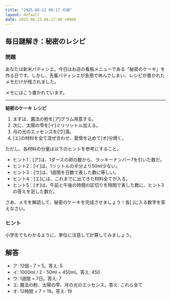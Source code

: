 ```yaml
---
title: "2025-08-22 06:17 の謎"
layout: default
date: 2025-08-22 06:17:00 +0900
---
```

## 毎日謎解き：秘密のレシピ

### 問題

あなたは新米パティシエ。今日はお店の看板メニューである「秘密のケーキ」を作る日です。しかし、先輩パティシエが急用で休んでしまい、レシピが書かれたメモだけが残されました。

メモにはこう書かれています。

---

**秘密のケーキ レシピ**

1.  まずは、魔法の粉を[ア]グラム用意する。
2.  次に、太陽の雫を[イ]ミリリットル加える。
3.  月の光のエッセンスを[ウ]滴。
4.  [エ]の材料を全て混ぜ合わせ、愛情を込めて[オ]分焼く。

ただし、各材料の分量は以下のヒントを参考にすること。

*   ヒント1：[ア]は、1ダースの卵の数から、ラッキーナンバー7を引いた数だ。
*   ヒント2：[イ]は、1リットルの半分より50ml少ない。
*   ヒント3：[ウ]は、1週間を日数で表した数に等しい。
*   ヒント4：[エ]には、これまでに出てきた材料全てが入る。
*   ヒント5：[オ]は、午前と午後の時間の区切りを時間で表した数に、ヒント3の答えを足した数だ。

さあ、メモを解読して、秘密のケーキを完成させましょう！各[ ]に入る数字を答えなさい。

### ヒント

小学生でもわかるように、単位に注意して計算してみましょう。

## 解答

*   ア: 12個 - 7 = 5。答え: 5
*   イ: 1000ml / 2 - 50ml = 450ml。答え: 450
*   ウ: 1週間 = 7日。答え: 7
*   エ: 魔法の粉、太陽の雫、月の光のエッセンス。答え: これら全て
*   オ: 12時間 + 7 = 19。答え: 19

